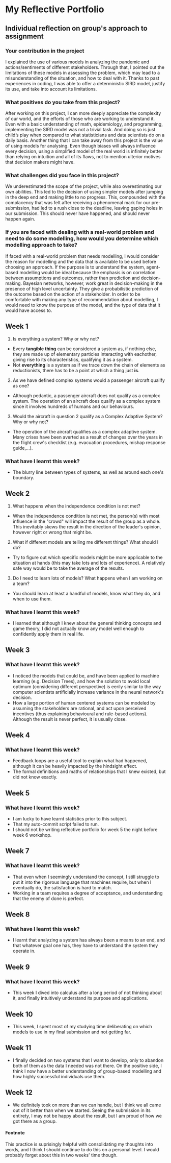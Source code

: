 # My Reflective Portfolio
## Individual reflection on group's approach to assignment
### Your contribution in the project
I explained the use of various models in analyzing the pandemic and actions/sentiments of different stakeholders. Through that, I pointed out the limitations of these models in assessing the problem, which may lead to a misunderstanding of the situation, and how to deal with it. Thanks to past experiences in coding, I was able to offer a deterministic SIRD model, justify its use, and take into account its limitations.
### What positives do you take from this project?
After working on this project, I can more deeply appreciate the complexity of our world, and the efforts of those who are working to understand it. Even with a basic understanding of math, epidemiology, and programming, implementing the SIRD model was not a trivial task. And doing so is just child’s play when compared to what statisticians and data scientists do on a daily basis.
Another thing that I can take away from this project is the value of using models for analysing. Even though biases will always influence every decision, using a simplified model of the real world is infinitely better than relying on intuition and all of its flaws, not to mention ulterior motives that decision makers might have.
### What challenges did you face in this project?
We underestimated the scope of the project, while also overestimating our own abilities. This led to the decision of using simpler models after jumping in the deep end and making little to no progress. This, compounded with the complacency that was felt after receiving a phenomenal mark for our pre-submission, had led to a rush close to the deadline, leaving gaping holes in our submission. This should never have happened, and should never happen again.
### If you are faced with dealing with a real-world problem and need to do some modelling, how would you determine which modelling approach to take?
If faced with a real-world problem that needs modelling, I would consider the reason for modelling and the data that is available to be used before choosing an approach. If the purpose is to understand the system, agent-based modelling would be ideal because the emphasis is on correlation between assumptions and outcomes, rather than prediction and decision-making. Bayesian networks, however, work great in decision-making in the presence of high level uncertainty. They give a probabilistic prediction of the outcome based on the action of a stakeholder. In order to be comfortable with making any type of recommendation about modelling, I would need to know the purpose of the model, and the type of data that it would have access to.

## Week 1 
1. Is everything a system?  Why or why not?
- Every **tangible thing** can be considered a system as, if nothing else, they are made up of elementary particles interacting with eachother, giving rise to its characteristics, qualifying it as a system.
- Not **everything** is a system as if we trace down the chain of elements as reductionists, there has to be a point at which a thing just **is**.

2. As we have defined complex systems would a passenger aircraft qualify as one?
- Although pedantic, a passenger aircraft does not qualify as a complex system. The operation of an aircraft does qualify as a complex system since it involves hundreds of humans and our behaviours.

3. Would the aircraft in question 2 qualify as a Complex Adaptive System?  Why or why not?
- The operation of the aircraft qualifies as a complex adaptive system. Many crises have been averted as a result of changes over the years in the flight crew's checklist (e.g. evacuation procedures, mishap response guide,...).

### What have I learnt this week? 
- The blurry line between types of systems, as well as around each one's boundary.

## Week 2 
1. What happens when the independence condition is not met?
- When the independence condition is not met, the person(s) with most influence in the "crowd" will impact the result of the group as a whole. This inevitably skews the result in the direction of the leader's opinion, however right or wrong that might be.

2. What if different models are telling me different things? What should I do?
- Try to figure out which specific models might be more applicable to the situation at hands (this may take lots and lots of experience). A relatively safe way would be to take the average of the results.

3. Do I need to learn lots of models? What happens when I am working on a team?
- You should learn at least a handful of models, know what they do, and when to use them.

### What have I learnt this week? 
- I learned that although I knew about the general thinking concepts and game theory, I did not actually know any model well enough to confidently apply them in real life.

## Week 3 
### What have I learnt this week? 
- I noticed the models that could be, and have been applied to machine learning (e.g. Decision Trees), and how the solution to avoid local optimum (considering different perspective) is eerily similar to the way computer scientists artificially increase variance in the neural network's decision.
- How a large portion of human centered systems can be modeled by assuming the stakeholders are rational, and act upon perceived incentives (thus explaining behavioural and rule-based actions). Although the result is never perfect, it is usually close.

## Week 4
### What have I learnt this week?
- Feedback loops are a useful tool to explain what had happened, although it can be heavily impacted by the hindsight effect.
- The formal definitions and maths of relationships that I knew existed, but did not know exactly.

## Week 5
### What have I learnt this week?
- I am lucky to have learnt statistics prior to this subject.
- That my auto-commit script failed to run.
- I should not be writing reflective portfolio for week 5 the night before week 6 workshop.

## Week 7
### What have I learnt this week?
- That even when I seemingly understand the concept, I still struggle to put it into the rigorous language that machines require, but when I eventually do, the satisfaction is hard to match.
- Working in a team requires a degree of acceptance, and understanding that the enemy of done is perfect.

## Week 8
### What have I learnt this week?
- I learnt that analyzing a system has always been a means to an end, and that whatever goal one has, they have to understand the system they operate in.

## Week 9
### What have I learnt this week?
- This week I dived into calculus after a long period of not thinking about it, and finally intuitively understand its purpose and applications.

## Week 10
- This week, I spent most of my studying time deliberating on which models to use in my final submission and not getting far.

## Week 11
- I finally decided on two systems that I want to develop, only to abandon both of them as the data I needed was not there. On the positive side, I think I now have a better understanding of group-based modelling and how highly successful individuals use them.

## Week 12
- We definitely took on more than we can handle, but I think we all came out of it better than when we started. Seeing the submission in its entirety, I may not be happy about the result, but I am proud of how we got there as a group.

#### Footnote
This practice is suprisingly helpful with consolidating my thoughts into words, and I think I should continue to do this on a personal level. I would probably forget about this in two weeks' time though.
